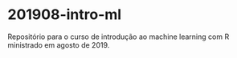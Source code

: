 # 201908-intro-ml
Repositório para o curso de introdução ao machine learning com R ministrado em agosto de 2019. 
